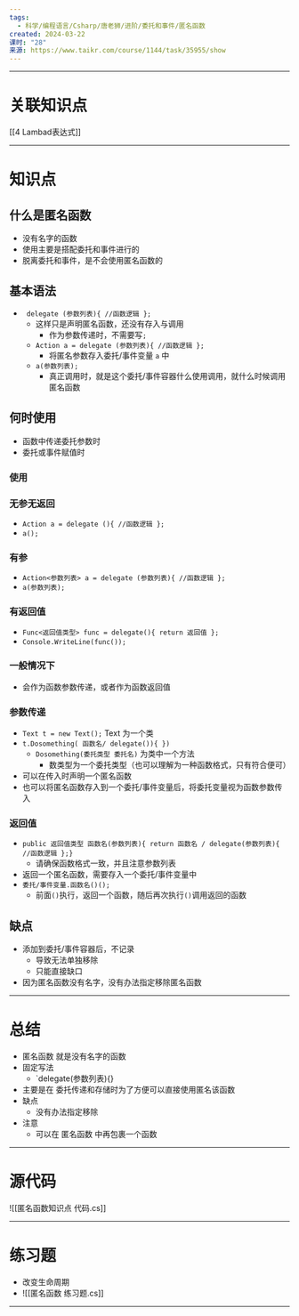 ```yaml
---
tags:
  - 科学/编程语言/Csharp/唐老狮/进阶/委托和事件/匿名函数
created: 2024-03-22
课时: "28"
来源: https://www.taikr.com/course/1144/task/35955/show
---
```


---
# 关联知识点

[[4 Lambad表达式]]

---
# 知识点

## 什么是匿名函数

- 没有名字的函数
- 使用主要是搭配委托和事件进行的
- 脱离委托和事件，是不会使用匿名函数的
## 基本语法

- ` delegate (参数列表){ //函数逻辑 };`
	- 这样只是声明匿名函数，还没有存入与调用
		- 作为参数传递时，不需要写`;`
	- `Action a = delegate (参数列表){ //函数逻辑 };`
		- 将匿名参数存入委托/事件变量 `a` 中
	- `a(参数列表);` 
		- 真正调用时，就是这个委托/事件容器什么使用调用，就什么时候调用匿名函数
## 何时使用

- 函数中传递委托参数时
- 委托或事件赋值时
### 使用

### 无参无返回

- `Action a = delegate (){ //函数逻辑 };`
- `a();`
### 有参

- `Action<参数列表> a = delegate (参数列表){ //函数逻辑 };`
- `a(参数列表);`
### 有返回值

- `Func<返回值类型> func = delegate(){ return 返回值 };`
- `Console.WriteLine(func());`
### 一般情况下

- 会作为函数参数传递，或者作为函数返回值
### 参数传递

- `Text t = new Text();` Text 为一个类
- `t.Dosomething( 函数名/ delegate()){ })` 
	- `Dosomething(委托类型 委托名)` 为类中一个方法
		- 数类型为一个委托类型（也可以理解为一种函数格式，只有符合便可）
- 可以在传入时声明一个匿名函数
- 也可以将匿名函数存入到一个委托/事件变量后，将委托变量视为函数参数传入
### 返回值

- `public 返回值类型 函数名(参数列表){ return 函数名 / delegate(参数列表){ //函数逻辑 };}`
	- 请确保函数格式一致，并且注意参数列表
- 返回一个匿名函数，需要存入一个委托/事件变量中
- `委托/事件变量.函数名()();`
	- 前面`()`执行，返回一个函数，随后再次执行`()`调用返回的函数
## 缺点

- 添加到委托/事件容器后，不记录
	- 导致无法单独移除
	- 只能直接缺口
- 因为匿名函数没有名字，没有办法指定移除匿名函数

---
# 总结

- 匿名函数 就是没有名字的函数
- 固定写法
	- `delegate(参数列表){}
- 主要是在 委托传递和存储时为了方便可以直接使用匿名该函数
- 缺点
	- 没有办法指定移除
- 注意
	- 可以在 匿名函数 中再包裹一个函数

---
# 源代码

![[匿名函数知识点 代码.cs]]

---
# 练习题

- 改变生命周期
- ![[匿名函数 练习题.cs]]

---

